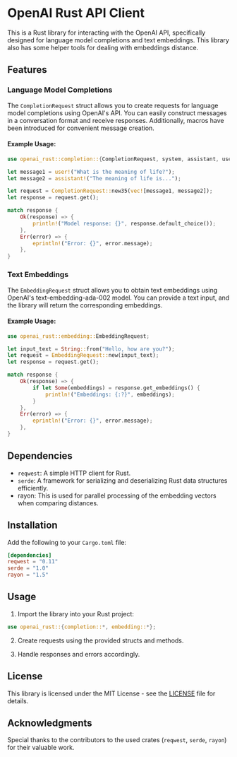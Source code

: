 # OpenAI Rust API Client

This is a Rust library for interacting with the OpenAI API, specifically
designed for language model completions and text embeddings. This library
also has some helper tools for dealing with embeddings distance.

## Features

### Language Model Completions

The `CompletionRequest` struct allows you to create requests for language model
completions using OpenAI's API. You can easily construct
messages in a conversation format and receive responses. Additionally, macros
have been introduced for convenient message creation.

#### Example Usage:

```rust
use openai_rust::completion::{CompletionRequest, system, assistant, user};

let message1 = user!("What is the meaning of life?");
let message2 = assistant!("The meaning of life is...");

let request = CompletionRequest::new35(vec![message1, message2]);
let response = request.get();

match response {
    Ok(response) => {
        println!("Model response: {}", response.default_choice());
    },
    Err(error) => {
        eprintln!("Error: {}", error.message);
    },
}
```

### Text Embeddings

The `EmbeddingRequest` struct allows you to obtain text embeddings using
OpenAI's text-embedding-ada-002 model. You can provide a text input, and the
library will return the corresponding embeddings.

#### Example Usage:

```rust
use openai_rust::embedding::EmbeddingRequest;

let input_text = String::from("Hello, how are you?");
let request = EmbeddingRequest::new(input_text);
let response = request.get();

match response {
    Ok(response) => {
        if let Some(embeddings) = response.get_embeddings() {
            println!("Embeddings: {:?}", embeddings);
        }
    },
    Err(error) => {
        eprintln!("Error: {}", error.message);
    },
}
```

## Dependencies

- `reqwest`: A simple HTTP client for Rust.
- `serde`: A framework for serializing and deserializing Rust data structures efficiently.
- rayon: This is used for parallel processing of the embedding vectors when comparing distances.

## Installation

Add the following to your `Cargo.toml` file:

```toml
[dependencies]
reqwest = "0.11"
serde = "1.0"
rayon = "1.5"
```

## Usage

1. Import the library into your Rust project:

```rust
use openai_rust::{completion::*, embedding::*};
```

2. Create requests using the provided structs and methods.

3. Handle responses and errors accordingly.

## License

This library is licensed under the MIT License - see the [LICENSE](LICENSE) file for details.

## Acknowledgments

Special thanks to the contributors to the used
crates (`reqwest`, `serde`, `rayon`) for their valuable work.

